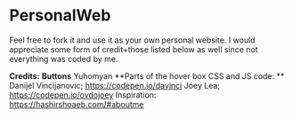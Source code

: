 # PersonalWeb
Feel free to fork it and use it as your own personal website. I would appreciate some form of credit+those listed below as well since not everything was coded by me. 



**Credits:**
**Buttons**
Yuhomyan
**Parts of the hover box CSS and JS code: **
Danijel Vincijanovic; https://codepen.io/davinci 
Joey Lea; https://codepen.io/ovdojoey
Inspiration: https://hashirshoaeb.com/#aboutme
